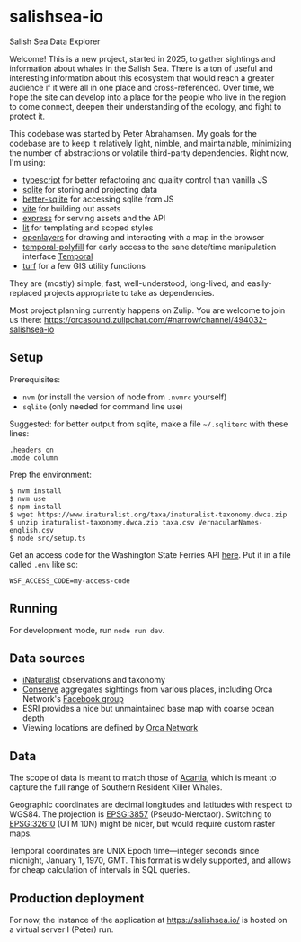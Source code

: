 # salishsea-io
Salish Sea Data Explorer

Welcome! This is a new project, started in 2025, to gather sightings and information about whales in the Salish Sea. There is a ton of useful and interesting information about this ecosystem that would reach a greater audience if it were all in one place and cross-referenced. Over time, we hope the site can develop into a place for the people who live in the region to come connect, deepen their understanding of the ecology, and fight to protect it.

This codebase was started by Peter Abrahamsen. My goals for the codebase are to keep it relatively light, nimble, and maintainable, minimizing the number of abstractions or volatile third-party dependencies. Right now, I'm using:
- [typescript](https://www.typescriptlang.org/) for better refactoring and quality control than vanilla JS
- [sqlite](https://www.sqlite.org/) for storing and projecting data
- [better-sqlite](https://github.com/WiseLibs/better-sqlite3/) for accessing sqlite from JS
- [vite](https://vite.dev/) for building out assets
- [express](https://expressjs.com/) for serving assets and the API
- [lit](https://lit.dev/) for templating and scoped styles
- [openlayers](https://openlayers.org/) for drawing and interacting with a map in the browser
- [temporal-polyfill](https://www.npmjs.com/package/temporal-polyfill) for early access to the sane date/time manipulation interface [Temporal](https://developer.mozilla.org/en-US/docs/Web/JavaScript/Reference/Global_Objects/Temporal)
- [turf](https://turfjs.org/) for a few GIS utility functions

They are (mostly) simple, fast, well-understood, long-lived, and easily-replaced projects appropriate to take as dependencies.

Most project planning currently happens on Zulip. You are welcome to join us there: https://orcasound.zulipchat.com/#narrow/channel/494032-salishsea-io

## Setup

Prerequisites:
- `nvm` (or install the version of node from `.nvmrc` yourself)
- `sqlite` (only needed for command line use)

Suggested: for better output from sqlite, make a file `~/.sqliterc` with these lines:
```
.headers on
.mode column
```

Prep the environment:
```
$ nvm install
$ nvm use
$ npm install
$ wget https://www.inaturalist.org/taxa/inaturalist-taxonomy.dwca.zip
$ unzip inaturalist-taxonomy.dwca.zip taxa.csv VernacularNames-english.csv
$ node src/setup.ts
```

Get an access code for the Washington State Ferries API [here](https://www.wsdot.wa.gov/traffic/api/). Put it in a file called `.env` like so:
```
WSF_ACCESS_CODE=my-access-code
```

## Running

For development mode, run `node run dev`.

## Data sources

- [iNaturalist](https://www.inaturalist.org/) observations and taxonomy
- [Conserve](https://conserve.io) aggregates sightings from various places, including Orca Network's [Facebook group](https://www.facebook.com/groups/564701038927716)
- ESRI provides a nice but unmaintained base map with coarse ocean depth
- Viewing locations are defined by [Orca Network](https://www.orcanetwork.org/)

## Data

The scope of data is meant to match those of [Acartia](https://github.com/salish-sea/acartia/wiki/1.-Context-for-SSEMMI-&-Acartia#spatial-boundaries-related-to-acartia), which is meant to capture the full range of Southern Resident Killer Whales.

Geographic coordinates are decimal longitudes and latitudes with respect to WGS84. The projection is [EPSG:3857](https://spatialreference.org/ref/epsg/3857/) (Pseudo-Merctaor). Switching to [EPSG:32610](https://spatialreference.org/ref/epsg/32610/) (UTM 10N) might be nicer, but would require custom raster maps.

Temporal coordinates are UNIX Epoch time—integer seconds since midnight, January 1, 1970, GMT. This format is widely supported, and allows for cheap calculation of intervals in SQL queries.

## Production deployment

For now, the instance of the application at https://salishsea.io/ is hosted on a virtual server I (Peter) run.
